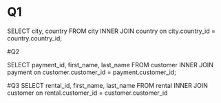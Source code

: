 # Q1

SELECT city, country 
FROM city
INNER JOIN country on city.country_id = country.country_id;

#Q2

SELECT payment_id, first_name, last_name 
FROM customer
INNER JOIN payment on customer.customer_id = payment.customer_id;

#Q3
SELECT rental_id, first_name, last_name 
FROM rental
INNER JOIN customer on rental.customer_id = customer.customer_id
